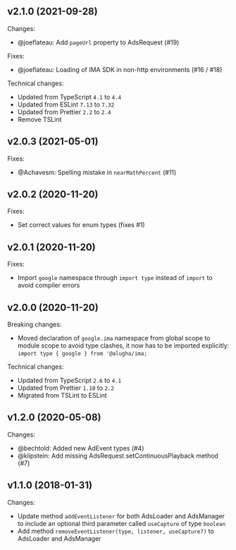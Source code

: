 ## v2.1.0 (2021-09-28)

Changes:
- @joeflateau: Add `pageUrl` property to AdsRequest (#19)

Fixes:
- @joeflateau: Loading of IMA SDK in non-http environments (#16 / #18)

Technical changes:
- Updated from TypeScript `4.1` to `4.4`
- Updated from ESLint `7.13` to `7.32`
- Updated from Prettier `2.2` to `2.4`
- Remove TSLint

## v2.0.3 (2021-05-01)

Fixes:
- @Achavesm: Spelling mistake in `nearMathPercent` (#11)

## v2.0.2 (2020-11-20)

Fixes:
- Set correct values for enum types (fixes #1)

## v2.0.1 (2020-11-20)

Fixes:
- Import `google` namespace through `import type` instead of `import` to avoid compiler errors

## v2.0.0 (2020-11-20)

Breaking changes:
- Moved declaration of `google.ima` namespace from global scope to module scope to avoid type clashes, it now has to be imported explicitly: `import type { google } from '@alugha/ima;`

Technical changes:
- Updated from TypeScript `2.6` to `4.1`
- Updated from Prettier `1.10` to `2.2`
- Migrated from TSLint to ESLint

## v1.2.0 (2020-05-08)

Changes:
- @bechtold: Added new AdEvent types (#4)
- @klipstein: Add missing AdsRequest.setContinuousPlayback method (#7)

## v1.1.0 (2018-01-31)

Changes:

- Update method `addEventListener` for both AdsLoader and AdsManager to include an optional third parameter called `useCapture` of type `boolean`
- Add method `removeEventListener(type, listener, useCapture?)` to AdsLoader and AdsManager
